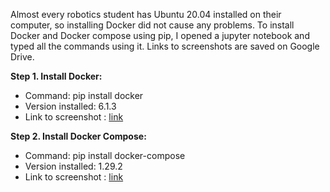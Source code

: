 Almost every robotics student has Ubuntu 20.04 installed on their computer, so installing Docker did not cause any problems. To install Docker and Docker compose using pip, I opened a jupyter notebook and typed all the commands using it. Links to screenshots are saved on Google Drive.

<b>Step 1. Install Docker:</b>
- Command: pip install docker
- Version installed: 6.1.3
- Link to screenshot : [link](https://drive.google.com/file/d/1r4zOvQtjig4rHnrwuFfiJQ3lKSOpLKS2/view?usp=sharing)

<b>Step 2. Install Docker Compose:</b>
- Command: pip install docker-compose
- Version installed: 1.29.2
- Link to screenshot : [link](https://drive.google.com/file/d/1_1AJuZoZ1L_9RQ-jN1wh1HuSbapwFS3z/view?usp=sharing)
